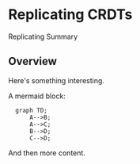 # Replicating CRDTs

Replicating Summary

## Overview

Here's something interesting.

<!-- @Snippet(path: "my-package/Snippets/Snippet1") -->

A mermaid block:

```mermaid
  graph TD;
      A-->B;
      A-->C;
      B-->D;
      C-->D;
```

And then more content.

